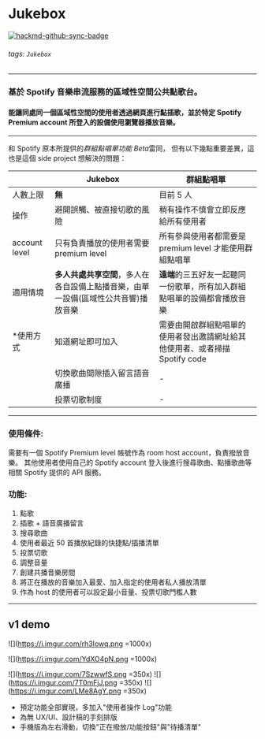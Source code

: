 # Jukebox

[![hackmd-github-sync-badge](https://hackmd.io/KgDx3q1DSm6xyr6oBVDK0Q/badge)](https://hackmd.io/KgDx3q1DSm6xyr6oBVDK0Q)

###### tags: `Jukebox`

---

### 基於 Spotify 音樂串流服務的**區域性空間公共點歌台**。

#### 能讓同處同一個區域性空間的使用者透過**網頁**進行點插歌，並於特定 Spotify Premium account 所登入的設備使用**瀏覽器**播放音樂。

---

和 Spotify 原本所提供的*群組點唱單功能 Beta*雷同，
但有以下幾點重要差異，這也是這個 side project 想解決的問題：

|  |Jukebox|群組點唱單|
|-|-|-|
|人數上限| **無** | 目前 5 人|
|操作|避開誤觸、被直接切歌的風險|稍有操作不慎會立即反應給所有使用者|
|account level|只有負責播放的使用者需要 premium level|所有參與使用者都需要是 premium level 才能使用群組點唱單|
|適用情境|**多人共處共享空間**，多人在各自設備上點播音樂，由單一設備(區域性公共音響)播放音樂|**遠端**的三五好友一起聽同一份歌單，所有加入群組點唱單的設備都會播放音樂|
|*使用方式| 知道網址即可加入 | 需要由開啟群組點唱單的使用者發出邀請網址給其他使用者、或者掃描 Spotify code|
| |切換歌曲間隙插入留言語音廣播| - |
| |投票切歌制度| - |

---

### 使用條件:

需要有一個 Spotify Premium level 帳號作為 room host account，負責撥放音樂。
其他使用者使用自己的 Spotify account 登入後進行搜尋歌曲、點播歌曲等相關 Spotify 提供的 API 服務。

### 功能:

1. 點歌
1. 插歌 + 語音廣播留言
1. 搜尋歌曲
1. 使用者最近 50 首播放紀錄的快捷點/插播清單
1. 投票切歌
1. 調整音量
1. 創建共播音樂房間
1. 將正在播放的音樂加入最愛、加入指定的使用者私人播放清單
1. 作為 host 的使用者可以設定最小音量、投票切歌門檻人數

---

## v1 demo

![](https://i.imgur.com/rh3Iowq.png =1000x)

![](https://i.imgur.com/YdXO4pN.png =1000x)

![](https://i.imgur.com/7SzwwfS.png =350x)
![](https://i.imgur.com/7T0mFjJ.png =350x)
![](https://i.imgur.com/LMe8AgY.png =350x)


- 預定功能全部實現，多加入"使用者操作 Log"功能
- 為無 UX/UI、設計稿的手刻排版
- 手機版為左右滑動，切換"正在撥放/功能按鈕"與"待播清單"
